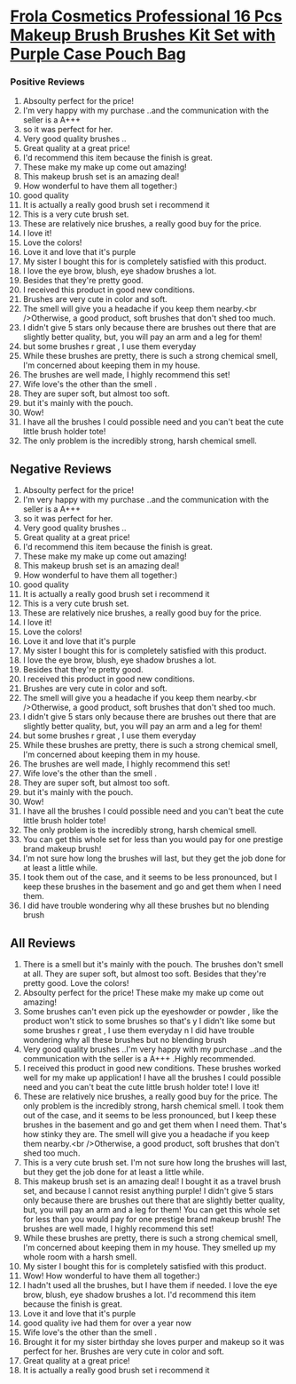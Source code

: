# [Frola Cosmetics Professional 16 Pcs Makeup Brush Brushes Kit Set with Purple Case Pouch Bag](https://products.checkmycream.com/products/Frola-Cosmetics-Professional-16-Pcs-Makeup-Brush-Brushes-Kit-Set-with-Purple-Case-Pouch-Bag.html)

### Positive Reviews

<ol>
      <li>Absoulty perfect for the price!</li>
      <li>I&#x27;m very happy with my purchase ..and the communication with the seller is a A+++</li>
      <li>so it was perfect for her.</li>
      <li>Very good quality brushes ..</li>
      <li>Great quality at a great price!</li>
      <li>I&#x27;d recommend this item because the finish is great.</li>
      <li>These make my make up come out amazing!</li>
      <li>This makeup brush set is an amazing deal!  </li>
      <li>How wonderful to have them all together:)</li>
      <li>good quality</li>
      <li>It is actually a really good brush set i recommend it</li>
      <li>This is a very cute brush set.</li>
      <li>These are relatively nice brushes, a really good buy for the price.</li>
      <li>I love it!</li>
      <li>Love the colors!</li>
      <li>Love it and love that it&#x27;s purple</li>
      <li>My sister I bought this for is completely satisfied with this product.</li>
      <li>I love the eye brow, blush, eye shadow brushes a lot.</li>
      <li>Besides that they&#x27;re pretty good.</li>
      <li>I received this product in good new conditions.</li>
      <li>Brushes are very cute in color and soft.</li>
      <li>The smell will give you a headache if you keep them nearby.&lt;br /&gt;Otherwise, a good product, soft brushes that don&#x27;t shed too much.</li>
      <li>I didn&#x27;t give 5 stars only because there are brushes out there that are slightly better quality, but, you will pay an arm and a leg for them!  </li>
      <li>but some brushes r great , I use them everyday</li>
      <li>While these brushes are pretty, there is such a strong chemical smell, I&#x27;m concerned about keeping them in my house.  </li>
      <li>The brushes are well made,  I highly recommend this set!</li>
      <li>Wife love&#x27;s the other than the smell .</li>
      <li>They are super soft, but almost too soft.</li>
      <li>but it&#x27;s mainly with the pouch.</li>
      <li>Wow!  </li>
      <li>I have all the brushes I could possible need and you can&#x27;t beat the cute little brush holder tote!</li>
      <li>The only problem is the incredibly strong, harsh chemical smell.</li>
</ol>


<h2>Negative Reviews</h2>
<ol>
<li> Absoulty perfect for the price!</li>
<li> I&#x27;m very happy with my purchase ..and the communication with the seller is a A+++</li>
<li> so it was perfect for her.</li>
<li> Very good quality brushes ..</li>
<li> Great quality at a great price!</li>
<li> I&#x27;d recommend this item because the finish is great.</li>
<li> These make my make up come out amazing!</li>
<li> This makeup brush set is an amazing deal!  </li>
<li> How wonderful to have them all together:)</li>
<li> good quality</li>
<li> It is actually a really good brush set i recommend it</li>
<li> This is a very cute brush set.</li>
<li> These are relatively nice brushes, a really good buy for the price.</li>
<li> I love it!</li>
<li> Love the colors!</li>
<li> Love it and love that it&#x27;s purple</li>
<li> My sister I bought this for is completely satisfied with this product.</li>
<li> I love the eye brow, blush, eye shadow brushes a lot.</li>
<li> Besides that they&#x27;re pretty good.</li>
<li> I received this product in good new conditions.</li>
<li> Brushes are very cute in color and soft.</li>
<li> The smell will give you a headache if you keep them nearby.&lt;br /&gt;Otherwise, a good product, soft brushes that don&#x27;t shed too much.</li>
<li> I didn&#x27;t give 5 stars only because there are brushes out there that are slightly better quality, but, you will pay an arm and a leg for them!  </li>
<li> but some brushes r great , I use them everyday</li>
<li> While these brushes are pretty, there is such a strong chemical smell, I&#x27;m concerned about keeping them in my house.  </li>
<li> The brushes are well made,  I highly recommend this set!</li>
<li> Wife love&#x27;s the other than the smell .</li>
<li> They are super soft, but almost too soft.</li>
<li> but it&#x27;s mainly with the pouch.</li>
<li> Wow!  </li>
<li> I have all the brushes I could possible need and you can&#x27;t beat the cute little brush holder tote!</li>
<li> The only problem is the incredibly strong, harsh chemical smell.</li>
<li> You can get this whole set for less than you would pay for one prestige brand makeup brush!  </li>
<li> I&#x27;m not sure how long the brushes will last, but they get the job done for at least a little while.</li>
<li> I took them out of the case, and it seems to be less pronounced, but I keep these brushes in the basement and go and get them when I need them.</li>
<li> I did have trouble wondering why all these brushes but no blending brush</li>
</ol>

<h2>All Reviews</h2>

<ol>
    <li> There is a smell but it&#x27;s mainly with the pouch. The brushes don&#x27;t smell at all. They are super soft, but almost too soft. Besides that they&#x27;re pretty good. Love the colors!</li>
    <li> Absoulty perfect for the price! These make my make up come out amazing!</li>
    <li> Some brushes can&#x27;t even pick up the eyeshowder or powder , like the product won&#x27;t stick to some brushes so that&#x27;s y I didn&#x27;t like some but some brushes r great , I use them everyday n I did have trouble wondering why all these brushes but no blending brush</li>
    <li> Very good quality brushes ..I&#x27;m very happy with my purchase ..and the communication with the seller is a A+++ .Highly recommended.</li>
    <li> I received this product in good new conditions. These brushes worked well for my make up application! I have all the brushes I could possible need and you can&#x27;t beat the cute little brush holder tote! I love it!</li>
    <li> These are relatively nice brushes, a really good buy for the price. The only problem is the incredibly strong, harsh chemical smell. I took them out of the case, and it seems to be less pronounced, but I keep these brushes in the basement and go and get them when I need them. That&#x27;s how stinky they are. The smell will give you a headache if you keep them nearby.&lt;br /&gt;Otherwise, a good product, soft brushes that don&#x27;t shed too much.</li>
    <li> This is a very cute brush set. I&#x27;m not sure how long the brushes will last, but they get the job done for at least a little while.</li>
    <li> This makeup brush set is an amazing deal!  I bought it as a travel brush set, and because I cannot resist anything purple!  I didn&#x27;t give 5 stars only because there are brushes out there that are slightly better quality, but, you will pay an arm and a leg for them!  You can get this whole set for less than you would pay for one prestige brand makeup brush!  The brushes are well made,  I highly recommend this set!</li>
    <li> While these brushes are pretty, there is such a strong chemical smell, I&#x27;m concerned about keeping them in my house.  They smelled up my whole room with a harsh smell.</li>
    <li> My sister I bought this for is completely satisfied with this product.</li>
    <li> Wow!  How wonderful to have them all together:)</li>
    <li> I hadn&#x27;t used all the brushes, but I have them if needed. I love the eye brow, blush, eye shadow brushes a lot. I&#x27;d recommend this item because the finish is great.</li>
    <li> Love it and love that it&#x27;s purple</li>
    <li> good quality ive had them for over a year now</li>
    <li> Wife love&#x27;s the other than the smell .</li>
    <li> Brought it for my sister birthday she loves purper and makeup so it was perfect for her. Brushes are very cute in color and soft.</li>
    <li> Great quality at a great price!</li>
    <li> It is actually a really good brush set i recommend it</li>
</ol>




